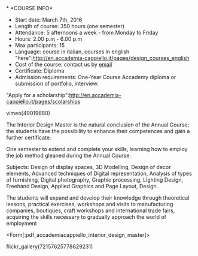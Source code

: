 <div id='aside'>
* *COURSE INFO*
&nbsp;

* Start date: March 7th, 2016
* Length of course: 350 hours (one semester)
* Attendance: 5 afternoons a week - from Monday to Friday
* Hours: 2.00 p.m - 6.00 p.m 
* Max participants: 15
* Language: course in italian, courses in english "here":http://en.accademia-cappiello.it/pages/design_courses_english
* Cost of the course: contact us by <a href="mailto: international@accademia-cappiello.it">email</a>
* Certificate: Diploma
* Admission requirements: One-Year Course Accademy diploma or submission of portfolio, interview. 

"Apply for a scholarship":http://en.accademia-cappiello.it/pages/scolarships
</div>

vimeo(49019680)

The Interior Design Master is the natural conclusion of the Annual Course; the students have the possibility to enhance their competences and gain a further certificate.

One semester to extend and complete your skills, learning how to employ the job method gleaned during the Annual Course.

Subjects:
Design of display spaces, 3D Modelling, Design of decor elements, Advanced techniques of Digital representation, Analysis of types of furnishing, Digital photography, Graphic processing, Lighting Design, Freehand Design, Applied Graphics and Page Layout, Design. 

The students will expand and develop their knowledge through theoretical lessons, practical exercises, workshops and visits to manufacturing companies, boutiques, craft workshops and international trade fairs, acquiring the skills necessary to gradually approach the world of employment

<Form[:pdf_accademiacappiello_interior_design_master]>

flickr_gallery(72157625778629231)
